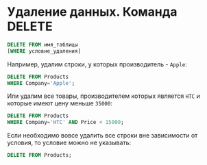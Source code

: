 # Удаление данных. Команда DELETE

```sql
DELETE FROM имя_таблицы
[WHERE условие_удаления]

```

Например, удалим строки, у которых производитель - `Apple`:

```sql
DELETE FROM Products
WHERE Company='Apple';
```

Или удалим все товары, производителем которых является `HTC` и которые имеют цену меньше `35000`:

```sql
DELETE FROM Products
WHERE Company='HTC' AND Price < 15000;
```

Если необходимо вовсе удалить все строки вне зависимости от условия, то условие можно не указывать:

```sql
DELETE FROM Products;
```